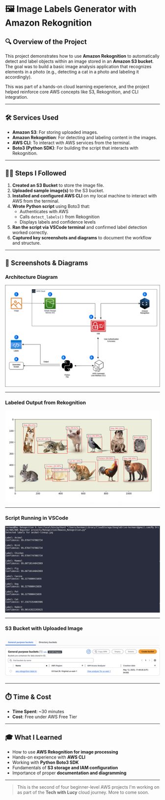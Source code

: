 # 🖼️ Image Labels Generator with Amazon Rekognition

## 🔍 Overview of the Project

This project demonstrates how to use **Amazon Rekognition** to automatically detect and label objects within an image stored in an **Amazon S3 bucket**. The goal was to build a basic image analysis application that recognizes elements in a photo (e.g., detecting a cat in a photo and labeling it accordingly).

This was part of a hands-on cloud learning experience, and the project helped reinforce core AWS concepts like S3, Rekognition, and CLI integration.  

---

## 🛠️ Services Used

- **Amazon S3**: For storing uploaded images.
- **Amazon Rekognition**: For detecting and labeling content in the images.
- **AWS CLI**: To interact with AWS services from the terminal.
- **Boto3 (Python SDK)**: For building the script that interacts with Rekognition.

---

## 👩‍💻 Steps I Followed

1. **Created an S3 Bucket** to store the image file.
2. **Uploaded sample image(s)** to the S3 bucket.
3. **Installed and configured AWS CLI** on my local machine to interact with AWS from the terminal.
4. **Wrote Python script** using Boto3 that:
    - Authenticates with AWS
    - Calls `detect_labels()` from Rekognition
    - Displays labels and confidence levels
5. **Ran the script via VSCode terminal** and confirmed label detection worked correctly.
6. **Captured key screenshots and diagrams** to document the workflow and structure.

---

## 📸 Screenshots & Diagrams

### Architecture Diagram
![architecture-diagram](images/Rekognition.png)

---

### Labeled Output from Rekognition
![labeled-output](images/labeled-image.png)

---

### Script Running in VSCode
![vscode-terminal](images/vscode-running.png)

---

### S3 Bucket with Uploaded Image
![s3-bucket](images/s3-bucket.png)

---

## ⏱️ Time & Cost

- **Time Spent**: ~30 minutes
- **Cost**: Free under AWS Free Tier

---

## 🎓 What I Learned

- How to use **AWS Rekognition for image processing**
- Hands-on experience with **AWS CLI**
- Working with **Python Boto3 SDK**
- Fundamentals of **S3 storage and IAM configuration**
- Importance of proper **documentation and diagramming**

---

> This is the second of four beginner-level AWS projects I'm working on as part of the **Tech with Lucy** cloud journey. More to come soon.

